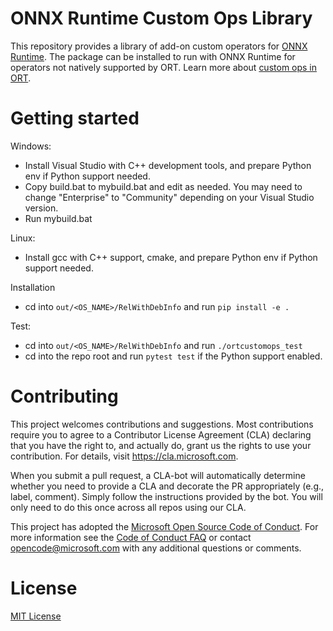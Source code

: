 # ONNX Runtime Custom Ops Library
This repository provides a library of add-on custom operators for [ONNX Runtime](http://onnxruntime.ai). The package can be installed to run with ONNX Runtime for operators not natively supported by ORT. Learn more about [custom ops in ORT](https://www.onnxruntime.ai/docs/how-to/add-custom-op.html). 

# Getting started
Windows:
- Install Visual Studio with C++ development tools, and prepare Python env if Python support needed.
- Copy build.bat to mybuild.bat and edit as needed. You may need to change "Enterprise" to "Community" depending on your Visual Studio version.
- Run mybuild.bat

Linux:
- Install gcc with C++ support, cmake, and prepare Python env if Python support needed.

Installation
- cd into `out/<OS_NAME>/RelWithDebInfo` and run `pip install -e .`

Test:
- cd into `out/<OS_NAME>/RelWithDebInfo` and run `./ortcustomops_test`
- cd into the repo root and run `pytest test` if the Python support enabled.

# Contributing
This project welcomes contributions and suggestions.  Most contributions require you to agree to a
Contributor License Agreement (CLA) declaring that you have the right to, and actually do, grant us
the rights to use your contribution. For details, visit https://cla.microsoft.com.

When you submit a pull request, a CLA-bot will automatically determine whether you need to provide
a CLA and decorate the PR appropriately (e.g., label, comment). Simply follow the instructions
provided by the bot. You will only need to do this once across all repos using our CLA.

This project has adopted the [Microsoft Open Source Code of Conduct](https://opensource.microsoft.com/codeofconduct/).
For more information see the [Code of Conduct FAQ](https://opensource.microsoft.com/codeofconduct/faq/) or
contact [opencode@microsoft.com](mailto:opencode@microsoft.com) with any additional questions or comments.

# License
[MIT License](LICENSE)
